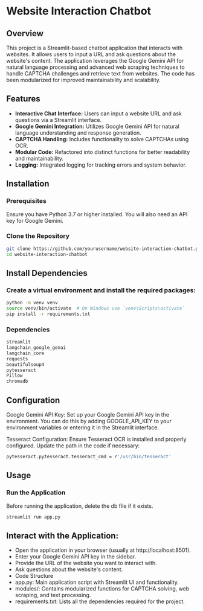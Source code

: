 # Website Interaction Chatbot

## Overview

This project is a Streamlit-based chatbot application that interacts with websites. It allows users to input a URL and ask questions about the website's content. The application leverages the Google Gemini API for natural language processing and advanced web scraping techniques to handle CAPTCHA challenges and retrieve text from websites. The code has been modularized for improved maintainability and scalability.

## Features

- **Interactive Chat Interface:** Users can input a website URL and ask questions via a Streamlit interface.
- **Google Gemini Integration:** Utilizes Google Gemini API for natural language understanding and response generation.
- **CAPTCHA Handling:** Includes functionality to solve CAPTCHAs using OCR.
- **Modular Code:** Refactored into distinct functions for better readability and maintainability.
- **Logging:** Integrated logging for tracking errors and system behavior.

## Installation

### Prerequisites

Ensure you have Python 3.7 or higher installed. You will also need an API key for Google Gemini.

### Clone the Repository

```bash
git clone https://github.com/yourusername/website-interaction-chatbot.git
cd website-interaction-chatbot
```

## Install Dependencies
### Create a virtual environment and install the required packages:

```bash
python -m venv venv
source venv/bin/activate  # On Windows use `venv\Scripts\activate`
pip install -r requirements.txt
```

### Dependencies
```bash
streamlit
langchain_google_genai
langchain_core
requests
beautifulsoup4
pytesseract
Pillow
chromadb
```
## Configuration
Google Gemini API Key: Set up your Google Gemini API key in the environment. You can do this by adding GOOGLE_API_KEY to your environment variables or entering it in the Streamlit interface.

Tesseract Configuration: Ensure Tesseract OCR is installed and properly configured. Update the path in the code if necessary:
```bash
pytesseract.pytesseract.tesseract_cmd = r'/usr/bin/tesseract'
```

## Usage

### Run the Application
Before running the application, delete the db file if it exists.
```bash
streamlit run app.py
```

## Interact with the Application:

* Open the application in your browser (usually at http://localhost:8501).
* Enter your Google Gemini API key in the sidebar.
* Provide the URL of the website you want to interact with.
* Ask questions about the website's content.
* Code Structure
* app.py: Main application script with Streamlit UI and functionality.
* modules/: Contains modularized functions for CAPTCHA solving, web scraping, and text processing.
* requirements.txt: Lists all the dependencies required for the project.
